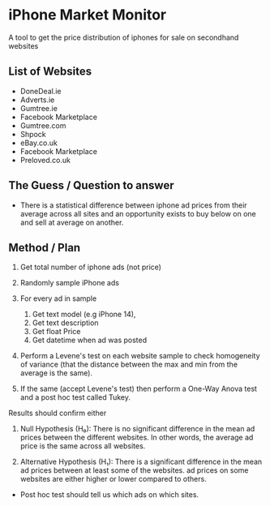 # iPhone Market Monitor
A tool to get the price distribution of iphones for sale on secondhand websites

## List of Websites
- DoneDeal.ie
- Adverts.ie
- Gumtree.ie
- Facebook Marketplace
- Gumtree.com
- Shpock
- eBay.co.uk
- Facebook Marketplace
- Preloved.co.uk

## The Guess / Question to answer
* There is a statistical difference between iphone ad prices from their average across all sites and an opportunity exists to buy below on one and sell at average on another.

## Method / Plan
1. Get total number of iphone ads (not price)
2. Randomly sample iPhone ads 
3. For every ad in sample 
    1. Get text model (e.g iPhone 14), 
    2. Get text description
    3. Get float Price
    4. Get datetime when ad was posted

4. Perform a Levene's test on each website sample to check homogeneity of variance (that the distance between the max and min from the average is the same).

5. If the same (accept Levene's test) then perform a One-Way Anova test and a post hoc test called Tukey.


Results should confirm either
1. Null Hypothesis (H₀): There is no significant difference in the mean ad prices between the different websites. In other words, the average ad price is the same across all websites.

2. Alternative Hypothesis (H₁): There is a significant difference in the mean ad prices between at least some of the websites. ad prices on some websites are either higher or lower compared to others.

* Post hoc test should tell us which ads on which sites.